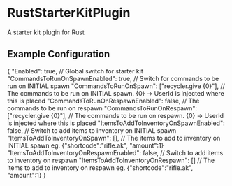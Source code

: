 # RustStarterKitPlugin
A starter kit plugin for Rust

## Example Configuration
{
  "Enabled": true, // Global switch for starter kit
  "CommandsToRunOnSpawnEnabled": true, // Switch for commands to be run on INITIAL spawn
  "CommandsToRunOnSpawn": ["recycler.give {0}"], // The commands to be run on INITIAL spawn. {0} -> UserId is injected where this is placed
  "CommandsToRunOnRespawnEnabled": false, // The commands to be run on respawn
  "CommandsToRunOnRespawn": ["recycler.give {0}"], // The commands to be run on respawn. {0} -> UserId is injected where this is placed
  "ItemsToAddToInventoryOnSpawnEnabled": false, // Switch to add items to inventory on INITIAL spawn
  "ItemsToAddToInventoryOnSpawn": [], // The items to add to inventory on INITIAL spawn eg. {"shortcode":"rifle.ak", "amount":1}
  "ItemsToAddToInventoryOnRespawnEnabled": false, // Switch to add items to inventory on respawn
  "ItemsToAddToInventoryOnRespawn": [] // The items to add to inventory on respawn eg. {"shortcode":"rifle.ak", "amount":1}
}
